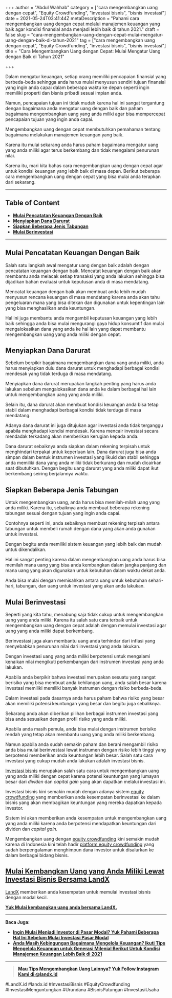 +++
author = "Abdul Wahhab"
category = ["cara mengembangkan uang dengan cepat", "Equity Crowdfunding", "investasi bisnis", "bisnis investasi"]
date = 2021-05-24T03:41:44Z
metaDescription = "Pahami cara mengembangkan uang dengan cepat melalui manajemen keuangan yang baik agar kondisi finansial anda menjadi lebih baik di tahun 2021."
draft = false
slug = "cara-mengembangkan-uang-dengan-cepat-mulai-mengatur-uang-dengan-baik-di-tahun-2021"
tag = ["cara mengembangkan uang dengan cepat", "Equity Crowdfunding", "investasi bisnis", "bisnis investasi"]
title = "Cara Mengembangkan Uang dengan Cepat: Mulai Mengatur Uang dengan Baik di Tahun 2021"

+++


Dalam mengatur keuangan, setiap orang memiliki pencapaian finansial yang berbeda-beda sehingga anda harus mulai menyusun sendiri tujuan finansial yang ingin anda capai dalam beberapa waktu ke depan seperti ingin memiliki properti dan bisnis pribadi sesuai impian anda.

Namun, pencapaian tujuan ini tidak mudah karena hal ini sangat tergantung dengan bagaimana anda mengatur uang dengan baik dan paham bagaimana mengembangkan uang yang anda miliki agar bisa mempercepat pencapaian tujuan yang ingin anda capai.

Mengembangkan uang dengan cepat membutuhkan pemahaman tentang bagaimana melakukan manajemen keuangan yang baik.

Karena itu mulai sekarang anda harus paham bagaimana mengatur uang yang anda miliki agar terus berkembang  dan tidak mengalami penurunan nilai.

Karena itu, mari kita bahas cara mengembangkan uang dengan cepat agar untuk kondisi keuangan yang lebih baik di masa depan. Berikut beberapa cara mengembangkan uang dengan cepat yang bisa mulai anda terapkan dari sekarang.

---

## Table of Content

* ******[Mulai Pencatatan Keuangan Dengan Baik](#mulai-pencatatan-keuangan-dengan-baik)******
* ******[Menyiapkan Dana Darurat](#menyiapkan-dana-darurat)******
* **[Siapkan Beberapa Jenis Tabungan](#siapkan-beberapa-jenis-tabungan )**
* **[Mulai Berinvestasi](#mulai-berinvestasi)**

---

## Mulai Pencatatan Keuangan Dengan Baik

Salah satu langkah awal mengatur uang dengan baik adalah dengan pencatatan keuangan dengan baik. Mencatat keuangan dengan baik akan membantu anda melacak setiap transaksi yang anda lakukan sehingga bisa dijadikan bahan evaluasi untuk keputusan anda di masa mendatang.

Mencatat keuangan dengan baik akan membuat anda lebih mudah menyusun rencana keuangan di masa mendatang karena anda akan tahu pengeluaran mana yang bisa ditekan dan digunakan untuk kepentingan lain yang bisa menghasilkan anda keuntungan.

Hal ini juga membantu anda mengambil keputusan keuangan yang lebih baik sehingga anda bisa mulai mengurangi gaya hidup konsumtif dan mulai mengalokasikan dana yang anda ke hal lain yang dapat membantu mengembangkan uang yang anda miliki dengan cepat.

## Menyiapkan Dana Darurat

Sebelum berpikir bagaimana mengembangkan dana yang anda miliki, anda harus menyiapkan dulu dana darurat untuk menghadapi berbagai kondisi mendesak yang tidak terduga di masa mendatang.

Menyiapkan dana darurat merupakan langkah penting yang harus anda lakukan sebelum mengalokasikan dana anda ke dalam berbagai hal lain untuk mengembangkan uang yang anda miliki.

Selain itu, dana darurat akan membuat kondisi keuangan anda bisa tetap stabil dalam menghadapi berbagai kondisi tidak terduga di masa mendatang.

Adanya dana darurat ini juga ditujukan agar investasi anda tidak terganggu apabila menghadapi kondisi mendesak. Karena mencair investasi secara mendadak terkadang akan memberikan kerugian kepada anda.

Dana darurat sebaiknya anda siapkan dalam rekening terpisah untuk menghindari terpakai untuk keperluan lain. Dana darurat juga bisa anda simpan dalam bentuk instrumen investasi yang likuid dan stabil sehingga anda memiliki dana yang anda miliki tidak berkurang dan mudah dicairkan saat dibutuhkan. Dengan begitu uang darurat yang anda miliki dapat ikut berkembang seiring berjalannya waktu.

## Siapkan Beberapa Jenis Tabungan

Untuk mengembangkan uang, anda harus bisa memilah-milah uang yang anda miliki. Karena itu, sebaiknya anda membuat beberapa rekening tabungan sesuai dengan tujuan yang ingin anda capai.

Contohnya seperti ini, anda sebaiknya membuat rekening terpisah antara tabungan untuk membeli rumah dengan dana yang akan anda gunakan untuk investasi.

Dengan begitu anda memiliki sistem keuangan yang lebih baik dan mudah untuk dikendalikan.

Hal ini sangat penting karena dalam mengembangkan uang anda harus bisa memilah mana uang yang bisa anda kembangkan dalam jangka panjang dan mana uang yang akan digunakan untuk kebutuhan dalam waktu dekat anda.

Anda bisa mulai dengan memisahkan antara uang untuk kebutuhan sehari-hari, tabungan, dan uang untuk investasi yang akan anda lakukan.

## Mulai Berinvestasi

Seperti yang kita tahu, menabung saja tidak cukup untuk mengembangkan uang yang anda miliki. Karena itu salah satu cara terbaik untuk mengembangkan uang dengan cepat adalah dengan memulai investasi agar uang yang anda miliki dapat berkembang.

Berinvestasi juga akan membantu uang anda terhindar dari inflasi yang menyebabkan penurunan nilai dari investasi yang anda lakukan.

Dengan investasi uang yang anda miliki berpotensi untuk mengalami kenaikan nilai mengikuti perkembangan dari instrumen investasi yang anda lakukan.

Apabila anda berpikir bahwa investasi merupakan sesuatu yang sangat berisiko yang bisa membuat anda kehilangan uang, anda salah besar karena investasi memiliki memiliki banyak instrumen dengan risiko berbeda-beda.

Dalam investasi pada dasarnya anda harus paham bahwa risiko yang besar akan memiliki potensi keuntungan yang besar dan begitu juga sebaliknya.

Sekarang anda akan diberikan pilihan berbagai instrumen investasi yang bisa anda sesuaikan dengan profil risiko yang anda miliki.

Apabila anda masih pemula, anda bisa mulai dengan instrumen berisiko rendah yang tetap akan membantu uang yang anda miliki berkembang.

Namun apabila anda sudah semakin paham dan berani mengambil risiko anda bisa mulai berinvestasi lewat instrumen dengan risiko lebih tinggi yang berpotensi memberikan anda keuntungan lebih besar. Salah satu cara investasi yang cukup mudah anda lakukan adalah investasi bisnis.

[Investasi bisnis](https://landx.id/) merupakan salah satu cara untuk mengembangkan uang yang anda miliki dengan cepat karena potensi keuntungan yang lumayan besar dari _dividen_ dan _capital gain_ yang akan dapatkan melalui investasi ini.

Investasi bisnis kini semakin mudah dengan adanya sistem [equity crowdfunding](https://landx.id/) yang memberikan anda kesempatan berinvestasi ke dalam bisnis yang akan membagikan keuntungan yang mereka dapatkan kepada investor.

Sistem ini akan memberikan anda kesempatan untuk mengembangkan uang yang anda miliki karena anda berpotensi mendapatkan keuntungan dari dividen dan _capital gain._

Mengembangkan uang dengan [equity crowdfunding](https://landx.id/) kini semakin mudah karena di Indonesia kini telah hadir [platform equity crowdfunding](https://landx.id/) yang sudah berpengalaman menghimpun dana investor untuk disalurkan ke dalam berbagai bidang bisnis.

## [Mulai Kembangkan Uang yang Anda Miliki Lewat Investasi Bisnis Bersama LandX](https://landx.id/)

[LandX](https://landx.id/) memberikan anda kesempatan untuk memulai investasi bisnis dengan modal kecil.

[**Yuk Mulai kembangkan uang anda bersama LandX.**](https://landx.id/)

---

**Baca Juga:**

* **[Ingin Mulai Menjadi Investor di Pasar Modal? Yuk Pahami Beberapa Hal Ini Sebelum Mulai Investasi Pasar Modal](https://landx.id/blog/ingin-mulai-menjadi-investor-di-pasar-modal-yuk-pahami-beberapa-hal-ini-sebelum-mulai-investasi-pasar-modal/)**
* **[Anda Masih Kebingungan Bagaimana Mengelola  Keuangan? Ikuti Tips  Mengelola Keuangan untuk Generasi Milenial Berikut Untuk Kondisi Manajemen Keuangan Lebih Baik di 2021](https://landx.id/blog/anda-masih-kebingungan-bagaimana-mengelola-keuangan-ikuti-tips-mengelola-keuangan-untuk-generasi-milenial-berikut-untuk-kondisi-manajemen-keuangan-lebih-baik-di-2021/)**

---

> [**Mau Tips Mengembangkan Uang Lainnya? Yuk Follow Instagram Kami di @landx.id**](https://www.instagram.com/landx.id/?utm_medium=copy_link)

‌#LandX.id	#landx.id	#InvestasiBisnis	#EquityCrowdfunding	#InvestasiMenguntungkan	#Urundana	#BisnisPatungan	#InvestasiUsaha



